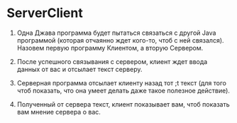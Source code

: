 # ServerClient
1) Одна Джава программа будет пытаться связаться с другой Java программой (которая отчаянно ждет кого-то, чтоб с ней связался). Назовем первую программу Клиентом, а вторую Сервером.

2) После успешного связывания с сервером, клиент ждет ввода данных от вас и отсылает текст серверу.

3) Серверная программа отсылает клиенту назад тот ;t текст (для того чтоб показать, что она умеет делать даже такое полезное действие).

4) Полученный от сервера текст, клиент показывает вам, чтоб показать вам мнение сервера о вас. 
